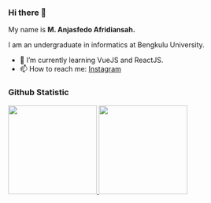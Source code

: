 ### Hi there 👋

My name is **M. Anjasfedo Afridiansah.**<br>

I am an undergraduate in informatics at Bengkulu University.

- 🌱 I’m currently learning VueJS and ReactJS.
- 📫 How to reach me: [Instagram](https://instagram.com/fedo_ad)

### Github Statistic
<p align="left">
<a href="https://github.com/G1A021037-ANJASFEDO">
  <img height="180em" src="https://github-readme-stats-eight-theta.vercel.app/api?username=G1A021037-ANJASFEDO&show_icons=true&theme=algolia&include_all_commits=true&count_private=true"/>
  <img height="180em" src="https://github-readme-stats-eight-theta.vercel.app/api/top-langs/?username=G1A021037-ANJASFEDO&layout=compact&langs_count=8&theme=algolia"/>
</a>
</p>

<!--
**G1A021037-ANJASFEDO/G1A021037-ANJASFEDO** is a ✨ _special_ ✨ repository because its `README.md` (this file) appears on your GitHub profile.

Here are some ideas to get you started:

- 🔭 I’m currently working on ...
- 🌱 I’m currently learning ...
- 👯 I’m looking to collaborate on ...
- 🤔 I’m looking for help with ...
- 💬 Ask me about ...
- 📫 How to reach me: ...
- 😄 Pronouns: ...
- ⚡ Fun fact: ...
-->
